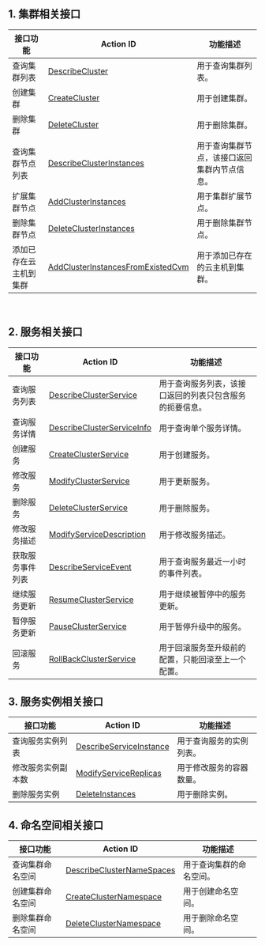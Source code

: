 ## 1. 集群相关接口
| 接口功能 | Action ID | 功能描述
|---------|---------|---------|
| 查询集群列表 | [DescribeCluster](/doc/api/457/9448) | 用于查询集群列表。
| 创建集群 | [CreateCluster](/doc/api/457/9444) |用于创建集群。
| 删除集群 | [DeleteCluster](/doc/api/457/9445) | 用于删除集群。
| 查询集群节点列表 | [DescribeClusterInstances](/doc/api/457/9449) |  用于查询集群节点，该接口返回集群内节点信息。
| 扩展集群节点 | [AddClusterInstances](/doc/api/457/9447) |  用于集群扩展节点。
| 删除集群节点 | [DeleteClusterInstances](/doc/api/457/9446) |  用于删除集群节点。
| 添加已存在云主机到集群 | [AddClusterInstancesFromExistedCvm](/doc/api/457/9450) | 用于添加已存在的云主机到集群。
 
## 2. 服务相关接口
| 接口功能 | Action ID | 功能描述
|---------|---------|---------|
| 查询服务列表 | [DescribeClusterService](/doc/api/457/9440) | 用于查询服务列表，该接口返回的列表只包含服务的扼要信息。
| 查询服务详情 | [DescribeClusterServiceInfo](/doc/api/457/9441) | 用于查询单个服务详情。
| 创建服务 | [CreateClusterService](/doc/api/457/9436) | 用于创建服务。
| 修改服务 | [ModifyClusterService](/doc/api/457/9434) | 用于更新服务。
| 删除服务 | [DeleteClusterService](/doc/api/457/9437) | 用于删除服务。
| 修改服务描述 | [ModifyServiceDescription](/doc/api/457/9435) | 用于修改服务描述。
| 获取服务事件列表 | [DescribeServiceEvent](/doc/api/457/9443) | 用于查询服务最近一小时的事件列表。
| 继续服务更新 | [ResumeClusterService](/doc/api/457/9442) | 用于继续被暂停中的服务更新。
| 暂停服务更新 | [PauseClusterService](/doc/api/457/9439) | 用于暂停升级中的服务。
| 回滚服务 | [RollBackClusterService](/doc/api/457/9438) | 用于回滚服务至升级前的配置，只能回滚至上一个配置。

## 3. 服务实例相关接口
| 接口功能 | Action ID | 功能描述
|---------|---------|---------|
| 查询服务实例列表 | [DescribeServiceInstance](/doc/api/457/9433)|  用于查询服务的实例列表。
| 修改服务实例副本数 | [ModifyServiceReplicas](/doc/api/457/9431) | 用于修改服务的容器数量。
| 删除服务实例 | [DeleteInstances](/doc/api/457/9432) | 用于删除实例。

## 4. 命名空间相关接口
| 接口功能 | Action ID | 功能描述
|---------|---------|---------|
| 查询集群命名空间 | [DescribeClusterNameSpaces](/doc/api/457/9430) | 用于查询集群的命名空间。
| 创建集群命名空间 | [CreateClusterNamespace](/doc/api/457/9428) |  用于创建命名空间。
| 删除集群命名空间 | [DeleteClusterNamespace](/doc/api/457/9429) | 用于删除命名空间。

